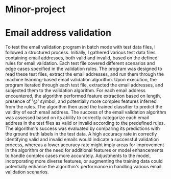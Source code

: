 # Minor-project
# Email address validation
To test the email validation program in batch mode with test data files, I followed a structured process.
Initially, I gathered various test data files containing email addresses, both valid and invalid, based on the defined rules for email validation. 
Each test file covered different scenarios and edge cases specified in the validation rules. 
The program was designed to read these test files, extract the email addresses, and run them through the machine learning-based email validation algorithm.
Upon execution, the program iterated through each test file, extracted the email addresses, and subjected them to the validation algorithm.
For each email address encountered, the algorithm performed feature extraction based on length, presence of '@' symbol, and potentially more complex features inferred from the rules. 
The algorithm then used the trained classifier to predict the validity of each email address.
The success of the email validation algorithm was assessed based on its ability to correctly categorize each email address in the test files as valid or invalid according to the predefined rules. 
The algorithm's success was evaluated by comparing its predictions with the ground truth labels in the test data. 
A high accuracy rate in correctly identifying valid and invalid emails would indicate a successful validation process, whereas a lower accuracy rate might imply areas for improvement in the algorithm or the need for additional features or model enhancements to handle complex cases more accurately. 
Adjustments to the model, incorporating more diverse features, or augmenting the training data could potentially enhance the algorithm's performance in handling various email validation scenarios.
